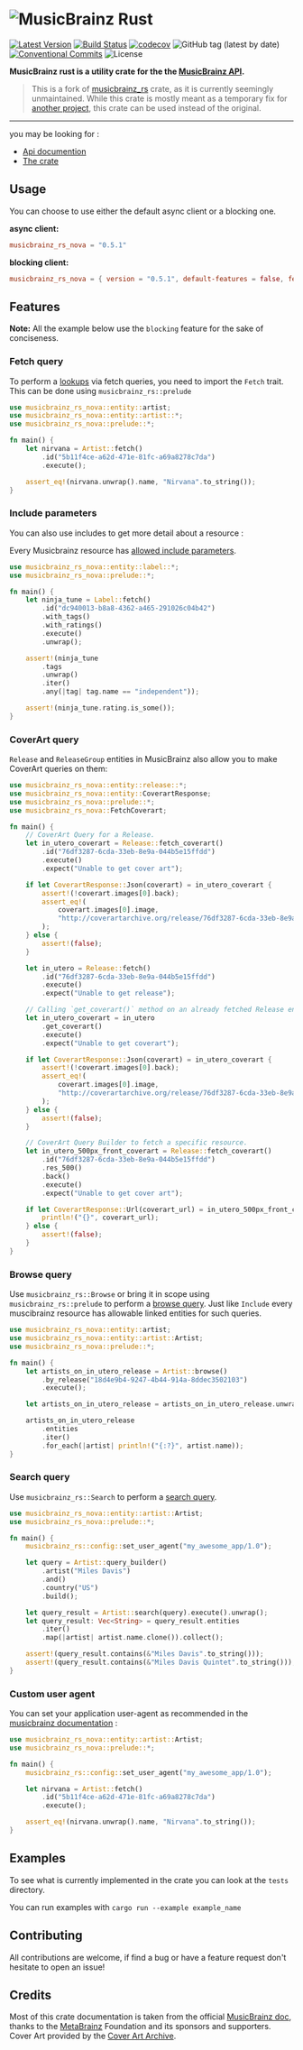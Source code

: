 # ![MusicBrainz] Rust &emsp;

[![Latest Version]][crates.io] [![Build Status]][Action] [![codecov](https://codecov.io/gh/oknozor/musicbrainz_rs/branch/master/graph/badge.svg)](https://codecov.io/gh/oknozor/musicbrainz_rs) ![GitHub tag (latest by date)](https://img.shields.io/github/v/tag/RustyNova016/musicbrainz_rs) [![Conventional Commits](https://img.shields.io/badge/Conventional%20Commits-1.0.0-yellow.svg)](https://conventionalcommits.org) ![License](https://img.shields.io/github/license/RustyNova016/musicbrainz_rs)

[Build Status]: https://github.com/RustyNova016/musicbrainz_rs/actions/workflows/CI.yaml/badge.svg
[Action]: https://github.com/RustyNova016/musicbrainz_rs/actions/workflows/CI.yaml
[Latest Version]: https://img.shields.io/crates/v/musicbrainz_rs_nova.svg
[crates.io]: https://www.crates.io/crates/musicbrainz_rs_nova
[MusicBrainz]: https://staticbrainz.org/MB/header-logo-791fb3f.svg

**MusicBrainz rust is a utility crate for the the [MusicBrainz API](https://musicbrainz.org/doc/Development/XML_Web_Service/Version_2).**

>This is a fork of [musicbrainz_rs](https://github.com/oknozor/musicbrainz_rs) crate, as it is currently seemingly unmaintained. While this crate is mostly meant as a temporary fix for [another project](https://github.com/RustyNova016/listenbrainz-cli-tools), this crate can be used instead of the original.

---

you may be looking for :

- [Api documention](https://docs.rs/musicbrainz_rs)
- [The crate](https://www.crates.io/crates/musicbrainz_rs)

## Usage

You can choose to use either the default async client or a blocking one.

**async client:**

```toml
musicbrainz_rs_nova = "0.5.1"
```

**blocking client:**

```toml
musicbrainz_rs_nova = { version = "0.5.1", default-features = false, features = ["blocking"] }
```

## Features

**Note:** All the example below use the `blocking` feature for the sake of conciseness.

### Fetch query

To perform a [lookups](https://musicbrainz.org/doc/Development/XML_Web_Service/Version_2#Lookups) via fetch queries,
you need to import the `Fetch` trait. This can be done using `musicbrainz_rs::prelude`

```rust
use musicbrainz_rs_nova::entity::artist;
use musicbrainz_rs_nova::entity::artist::*;
use musicbrainz_rs_nova::prelude::*;

fn main() {
    let nirvana = Artist::fetch()
        .id("5b11f4ce-a62d-471e-81fc-a69a8278c7da")
        .execute();

    assert_eq!(nirvana.unwrap().name, "Nirvana".to_string());
}
```

### Include parameters

You can also use includes to get more detail about a resource :

Every Musicbrainz resource has [allowed include parameters](https://musicbrainz.org/doc/Development/XML_Web_Service/Version_2#Subqueries).

```rust
use musicbrainz_rs_nova::entity::label::*;
use musicbrainz_rs_nova::prelude::*;

fn main() {
    let ninja_tune = Label::fetch()
        .id("dc940013-b8a8-4362-a465-291026c04b42")
        .with_tags()
        .with_ratings()
        .execute()
        .unwrap();

    assert!(ninja_tune
        .tags
        .unwrap()
        .iter()
        .any(|tag| tag.name == "independent"));

    assert!(ninja_tune.rating.is_some());
}
```

### CoverArt query

`Release` and `ReleaseGroup` entities in MusicBrainz also allow you to make CoverArt queries on them:

```rust
use musicbrainz_rs_nova::entity::release::*;
use musicbrainz_rs_nova::entity::CoverartResponse;
use musicbrainz_rs_nova::prelude::*;
use musicbrainz_rs_nova::FetchCoverart;

fn main() {
    // CoverArt Query for a Release.
    let in_utero_coverart = Release::fetch_coverart()
        .id("76df3287-6cda-33eb-8e9a-044b5e15ffdd")
        .execute()
        .expect("Unable to get cover art");

    if let CoverartResponse::Json(coverart) = in_utero_coverart {
        assert!(!coverart.images[0].back);
        assert_eq!(
            coverart.images[0].image,
            "http://coverartarchive.org/release/76df3287-6cda-33eb-8e9a-044b5e15ffdd/829521842.jpg"
        );
    } else {
        assert!(false);
    }

    let in_utero = Release::fetch()
        .id("76df3287-6cda-33eb-8e9a-044b5e15ffdd")
        .execute()
        .expect("Unable to get release");

    // Calling `get_coverart()` method on an already fetched Release entity.
    let in_utero_coverart = in_utero
        .get_coverart()
        .execute()
        .expect("Unable to get coverart");

    if let CoverartResponse::Json(coverart) = in_utero_coverart {
        assert!(!coverart.images[0].back);
        assert_eq!(
            coverart.images[0].image,
            "http://coverartarchive.org/release/76df3287-6cda-33eb-8e9a-044b5e15ffdd/829521842.jpg"
        );
    } else {
        assert!(false);
    }

    // CoverArt Query Builder to fetch a specific resource.
    let in_utero_500px_front_coverart = Release::fetch_coverart()
        .id("76df3287-6cda-33eb-8e9a-044b5e15ffdd")
        .res_500()
        .back()
        .execute()
        .expect("Unable to get cover art");

    if let CoverartResponse::Url(coverart_url) = in_utero_500px_front_coverart {
        println!("{}", coverart_url);
    } else {
        assert!(false);
    }
}
```

### Browse query

Use `musicbrainz_rs::Browse` or bring it in scope using `musicbrainz_rs::prelude` to perform a
[browse query](https://musicbrainz.org/doc/Development/XML_Web_Service/Version_2#Browse).
Just like `Include` every muscibrainz resource has allowable linked entities for such queries.

```rust
use musicbrainz_rs_nova::entity::artist;
use musicbrainz_rs_nova::entity::artist::Artist;
use musicbrainz_rs_nova::prelude::*;

fn main() {
    let artists_on_in_utero_release = Artist::browse()
        .by_release("18d4e9b4-9247-4b44-914a-8ddec3502103")
        .execute();

    let artists_on_in_utero_release = artists_on_in_utero_release.unwrap();

    artists_on_in_utero_release
        .entities
        .iter()
        .for_each(|artist| println!("{:?}", artist.name));
}
```

### Search query

Use `musicbrainz_rs::Search` to perform a [search query](https://musicbrainz.org/doc/MusicBrainz_API/Search).

```rust
use musicbrainz_rs_nova::entity::artist::Artist;
use musicbrainz_rs_nova::prelude::*;

fn main() {
    musicbrainz_rs::config::set_user_agent("my_awesome_app/1.0");

    let query = Artist::query_builder()
        .artist("Miles Davis")
        .and()
        .country("US")
        .build();

    let query_result = Artist::search(query).execute().unwrap();
    let query_result: Vec<String> = query_result.entities
        .iter()
        .map(|artist| artist.name.clone()).collect();

    assert!(query_result.contains(&"Miles Davis".to_string()));
    assert!(query_result.contains(&"Miles Davis Quintet".to_string()));
}
```

### Custom user agent

You can set your application user-agent as recommended in the
[musicbrainz documentation](https://musicbrainz.org/doc/XML_Web_Service/Rate_Limiting#User-Agent) :

```rust
use musicbrainz_rs_nova::entity::artist::Artist;
use musicbrainz_rs_nova::prelude::*;

fn main() {
    musicbrainz_rs::config::set_user_agent("my_awesome_app/1.0");

    let nirvana = Artist::fetch()
        .id("5b11f4ce-a62d-471e-81fc-a69a8278c7da")
        .execute();

    assert_eq!(nirvana.unwrap().name, "Nirvana".to_string());
}
```

## Examples

To see what is currently implemented in the crate you can look at the `tests` directory.

You can run examples with `cargo run --example example_name`

## Contributing

All contributions are welcome, if find a bug or have a feature request don't hesitate to open an issue!

## Credits

Most of this crate documentation is taken from the official [MusicBrainz doc](https://musicbrainz.org/doc/MusicBrainz_Documentation),
thanks to the [MetaBrainz](https://metabrainz.org/) Foundation and its sponsors and supporters.
Cover Art provided by the [Cover Art Archive](https://coverartarchive.org/).
